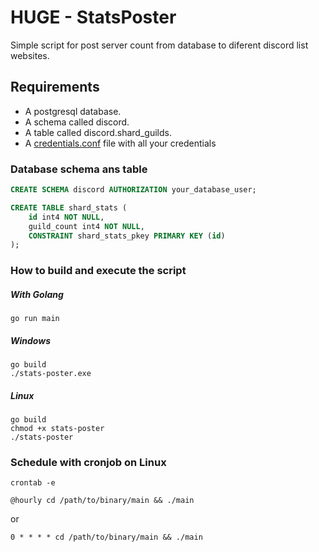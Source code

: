 # HUGE - StatsPoster
Simple script for post server count from database to diferent discord list websites.

## Requirements
- A postgresql database.
- A schema called discord.
- A table called discord.shard_guilds.
- A [credentials.conf](/credentials.conf.example) file with all your credentials


### Database schema ans table
```sql
CREATE SCHEMA discord AUTHORIZATION your_database_user;

CREATE TABLE shard_stats (
	id int4 NOT NULL,
	guild_count int4 NOT NULL,
	CONSTRAINT shard_stats_pkey PRIMARY KEY (id)
);
```

### How to build and execute the script
##### With Golang
```shell
go run main
```
##### Windows
```shell
go build
./stats-poster.exe
```
##### Linux
```shell
go build
chmod +x stats-poster
./stats-poster
```

### Schedule with cronjob on Linux
```shell
crontab -e
```

```shell
@hourly cd /path/to/binary/main && ./main
```
or
```shell
0 * * * * cd /path/to/binary/main && ./main
```
